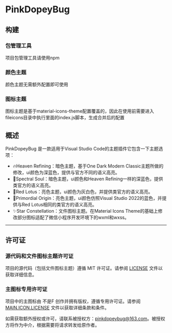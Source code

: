 # PinkDopeyBug

## 构建

### 包管理工具
项目包管理工具请使用npm

### 颜色主题
颜色主题无需额外配置即可使用

### 图标主题
图标主题是基于material-icons-theme配置覆盖的，因此在使用前需要进入fileicons目录中执行里面的index.js脚本，生成合并后的配置

## 概述

PinkDopeyBug 是一款适用于Visual Studio Code的主题插件它包含一下主题选项：

- 🔥Heaven Refining：暗色主题，基于One Dark Modern Classic主题所做的修改，ui颜色为深蓝色，提供与官方不同的语义高亮。
- 👻Spectral Soul：暗色主题，ui颜色和Heaven Refining一样的深蓝色，提供类官方的语义高亮。
- 🪷Red Lotus：亮色主题，ui颜色为灰白色，并提供类官方的语义高亮。
- 🫧Primordial Origin：亮色主题，ui颜色仿照Visual Studio 2022的蓝色，并提供与Red Lotus相同的类官方的语义高亮。
- ✨Star Constellation：文件图标主题。在Material Icons Theme的基础上修改部分图标适配了微信小程序开发环境下的wxml和wxss。

---

## 许可证

### 源代码和文件图标主题许可证

项目的源代码（包括文件图标主题）遵循 MIT 许可证。请参阅 [LICENSE](LICENSE.txt) 文件以获取详细信息。

### 主图标专用许可证

项目中的主图标由 不是F 创作并拥有版权，遵循专用许可证。请参阅 [MAIN.ICON.LICENSE](MAIN.ICON.LICENSE.txt) 文件以获取详细条款和条件。

如需获取额外授权或许可，请联系被授权方：pinkdopeybug@163.com。被授权方将作为中介，根据需要将请求转发给原作者。
